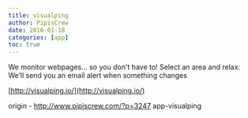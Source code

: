 ```yaml
---
title: visualping
author: PipisCrew
date: 2016-01-18
categories: [app]
toc: true
---
```


We monitor webpages… so you don't have to! Select an area and relax: We’ll send you an email alert when something changes

[http://visualping.io/](http://visualping.io/)

origin - http://www.pipiscrew.com/?p=3247 app-visualping